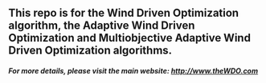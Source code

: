## This repo is for the Wind Driven Optimization algorithm, the Adaptive Wind Driven Optimization and Multiobjective Adaptive Wind Driven Optimization algorithms.

##### For more details, please visit the main website:  http://www.theWDO.com
